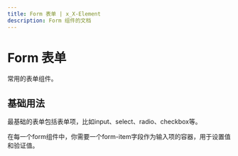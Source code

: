 ```yaml
---
title: Form 表单 | x_X-Element
description: Form 组件的文档
---
```


# Form 表单
常用的表单组件。

## 基础用法
最基础的表单包括表单项，比如input、select、radio、checkbox等。

在每一个form组件中，你需要一个form-item字段作为输入项的容器，用于设置值和验证值。

<preview path="../demo/Form/Basic.vue" title="基础用法" description="Form 组件的基础用法"></preview>